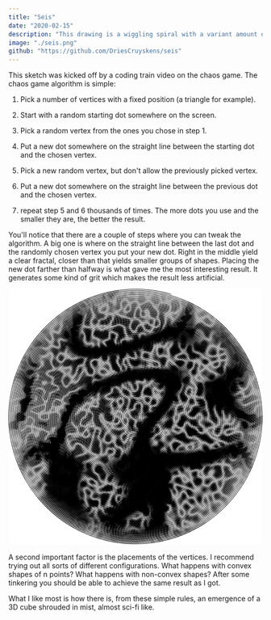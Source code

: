 ```yaml
---
title: "Seis"
date: "2020-02-15"
description: "This drawing is a wiggling spiral with a variant amount of amplitude, reminiscent of how a seismometor detects ground vibrations."
image: "./seis.png"
github: "https://github.com/DriesCruyskens/seis"
---
```


This sketch was kicked off by a coding train video on the chaos game. The chaos game algorithm is simple:

1. Pick a number of vertices with a fixed position (a triangle for example).

2. Start with a random starting dot somewhere on the screen.

3. Pick a random vertex from the ones you chose in step 1.

4. Put a new dot somewhere on the straight line between the starting dot and the chosen vertex.

5. Pick a new random vertex, but don't allow the previously picked vertex.

6. Put a new dot somewhere on the straight line between the previous dot and the chosen vertex.

7. repeat step 5 and 6 thousands of times. The more dots you use and the smaller they are, the better the result.

You'll notice that there are a couple of steps where you can tweak the algorithm. A big one is where on the straight line between the last dot and the randomly chosen vertex you put your new dot. Right in the middle yield a clear fractal, closer than that yields smaller groups of shapes. Placing the new dot farther than halfway is what gave me the most interesting result. It generates some kind of grit which makes the result less artificial.

![alt text](./seis2.png "caption")

A second important factor is the placements of the vertices. I recommend trying out all sorts of different configurations. What happens with convex shapes of n points? What happens with non-convex shapes? After some tinkering you should be able to achieve the same result as I got.

What I like most is how there is, from these simple rules, an emergence of a 3D cube shrouded in mist, almost sci-fi like.